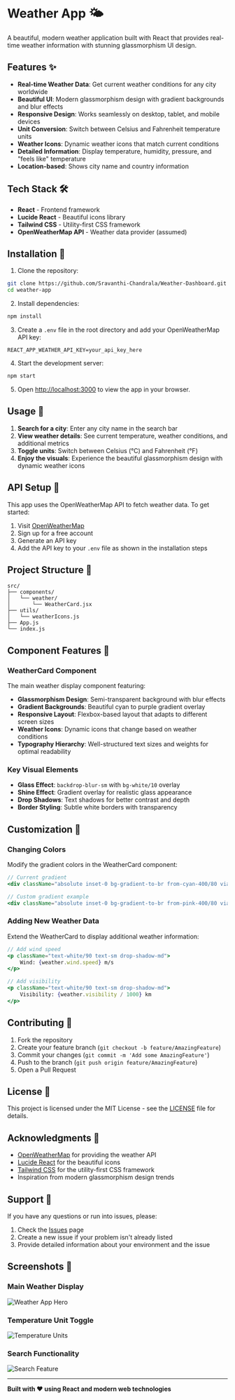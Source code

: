 # Weather App 🌤️

A beautiful, modern weather application built with React that provides real-time weather information with stunning glassmorphism UI design.

## Features ✨

- **Real-time Weather Data**: Get current weather conditions for any city worldwide
- **Beautiful UI**: Modern glassmorphism design with gradient backgrounds and blur effects
- **Responsive Design**: Works seamlessly on desktop, tablet, and mobile devices
- **Unit Conversion**: Switch between Celsius and Fahrenheit temperature units
- **Weather Icons**: Dynamic weather icons that match current conditions
- **Detailed Information**: Display temperature, humidity, pressure, and "feels like" temperature
- **Location-based**: Shows city name and country information

## Tech Stack 🛠️

- **React** - Frontend framework
- **Lucide React** - Beautiful icons library
- **Tailwind CSS** - Utility-first CSS framework
- **OpenWeatherMap API** - Weather data provider (assumed)

## Installation 🚀

1. Clone the repository:
```bash
git clone https://github.com/Sravanthi-Chandrala/Weather-Dashboard.git
cd weather-app
```

2. Install dependencies:
```bash
npm install
```

3. Create a `.env` file in the root directory and add your OpenWeatherMap API key:
```env
REACT_APP_WEATHER_API_KEY=your_api_key_here
```

4. Start the development server:
```bash
npm start
```

5. Open [http://localhost:3000](http://localhost:3000) to view the app in your browser.

## Usage 📱

1. **Search for a city**: Enter any city name in the search bar
2. **View weather details**: See current temperature, weather conditions, and additional metrics
3. **Toggle units**: Switch between Celsius (°C) and Fahrenheit (°F)
4. **Enjoy the visuals**: Experience the beautiful glassmorphism design with dynamic weather icons

## API Setup 🔑

This app uses the OpenWeatherMap API to fetch weather data. To get started:

1. Visit [OpenWeatherMap](https://openweathermap.org/api)
2. Sign up for a free account
3. Generate an API key
4. Add the API key to your `.env` file as shown in the installation steps

## Project Structure 📁

```
src/
├── components/
│   └── weather/
│       └── WeatherCard.jsx
├── utils/
│   └── weatherIcons.js
├── App.js
└── index.js
```

## Component Features 🎨

### WeatherCard Component

The main weather display component featuring:

- **Glassmorphism Design**: Semi-transparent background with blur effects
- **Gradient Backgrounds**: Beautiful cyan to purple gradient overlay
- **Responsive Layout**: Flexbox-based layout that adapts to different screen sizes
- **Weather Icons**: Dynamic icons that change based on weather conditions
- **Typography Hierarchy**: Well-structured text sizes and weights for optimal readability

### Key Visual Elements

- **Glass Effect**: `backdrop-blur-sm` with `bg-white/10` overlay
- **Shine Effect**: Gradient overlay for realistic glass appearance
- **Drop Shadows**: Text shadows for better contrast and depth
- **Border Styling**: Subtle white borders with transparency

## Customization 🎨

### Changing Colors

Modify the gradient colors in the WeatherCard component:

```jsx
// Current gradient
<div className="absolute inset-0 bg-gradient-to-br from-cyan-400/80 via-blue-500/80 to-purple-600/80 rounded-xl"></div>

// Custom gradient example
<div className="absolute inset-0 bg-gradient-to-br from-pink-400/80 via-red-500/80 to-orange-600/80 rounded-xl"></div>
```

### Adding New Weather Data

Extend the WeatherCard to display additional weather information:

```jsx
// Add wind speed
<p className="text-white/90 text-sm drop-shadow-md">
    Wind: {weather.wind.speed} m/s
</p>

// Add visibility
<p className="text-white/90 text-sm drop-shadow-md">
    Visibility: {weather.visibility / 1000} km
</p>
```

## Contributing 🤝

1. Fork the repository
2. Create your feature branch (`git checkout -b feature/AmazingFeature`)
3. Commit your changes (`git commit -m 'Add some AmazingFeature'`)
4. Push to the branch (`git push origin feature/AmazingFeature`)
5. Open a Pull Request

## License 📄

This project is licensed under the MIT License - see the [LICENSE](LICENSE) file for details.

## Acknowledgments 🙏

- [OpenWeatherMap](https://openweathermap.org/) for providing the weather API
- [Lucide React](https://lucide.dev/) for the beautiful icons
- [Tailwind CSS](https://tailwindcss.com/) for the utility-first CSS framework
- Inspiration from modern glassmorphism design trends

## Support 💬

If you have any questions or run into issues, please:

1. Check the [Issues](https://github.com/Sravanthi-Chandrala/Weather-Dashboard.git) page
2. Create a new issue if your problem isn't already listed
3. Provide detailed information about your environment and the issue

## Screenshots 📸

### Main Weather Display
![Weather App Hero](./src//assets//Hero.png)


### Temperature Unit Toggle
![Temperature Units](./src//assets//Ct.png)

### Search Functionality
![Search Feature](./src//assets//image.png)

---

**Built with ❤️ using React and modern web technologies**